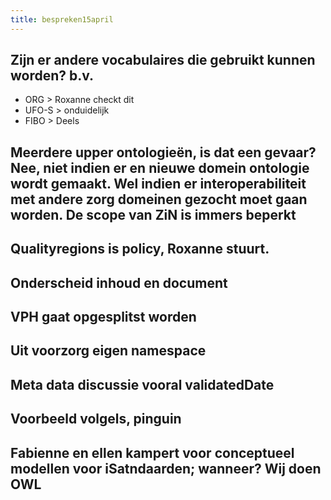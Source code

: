 ```yaml
---
title: bespreken15april
---
```


## Zijn er andere vocabulaires die gebruikt kunnen worden? b.v.
- ORG   > Roxanne checkt dit
- UFO-S   > onduidelijk
- FIBO   > Deels
## Meerdere upper ontologieën, is dat een gevaar? Nee, niet indien er en nieuwe domein ontologie wordt gemaakt. Wel indien er interoperabiliteit met andere zorg domeinen gezocht moet gaan worden. De scope van ZiN is immers beperkt
## Qualityregions is policy, Roxanne stuurt.
## Onderscheid inhoud en document
## VPH gaat opgesplitst worden
## Uit voorzorg eigen namespace
## Meta data discussie vooral validatedDate
## Voorbeeld volgels, pinguin
## Fabienne en ellen kampert voor conceptueel modellen voor iSatndaarden;  wanneer? Wij doen OWL
